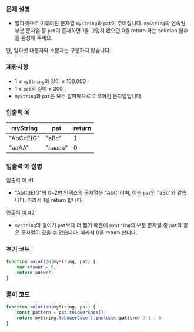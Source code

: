 ### 문제 설명

- 알파벳으로 이루어진 문자열 `myString`과 `pat`이 주어집니다. `myString`의 연속된 부분 문자열 중 `pat`이 존재하면 1을 그렇지 않으면 0을 return 하는 solution 함수를 완성해 주세요.

단, 알파벳 대문자와 소문자는 구분하지 않습니다.

### 제한사항

- 1 ≤ `myString`의 길이 ≤ 100,000
- 1 ≤ `pat`의 길이 ≤ 300
- `myString`과 `pat`은 모두 알파벳으로 이루어진 문자열입니다.

### 입출력 예

| myString | pat | return |
| --- | --- | --- |
| "AbCdEfG" | "aBc" | 1 |
| "aaAA" | "aaaaa" | 0 |

### 입출력 예 설명

입출력 예 #1
- "AbCdEfG"의 0~2번 인덱스의 문자열은 "AbC"이며, 이는 `pat`인 "aBc"와 같습니다. 따라서 1을 return 합니다.

입출력 예 #2
- `myString`의 길이가 `pat`보다 더 짧기 때문에 `myString`의 부분 문자열 중 `pat`와 같은 문자열이 있을 수 없습니다. 따라서 0을 return 합니다.

### 초기 코드

```jsx
function solution(myString, pat) {
    var answer = 0;
    return answer;
}
```

### 풀이 코드

```jsx
function solution(myString, pat) {
    const pattern = pat.toLowerCase();
    return myString.toLowerCase().includes(pattern) ? 1 : 0
}
```